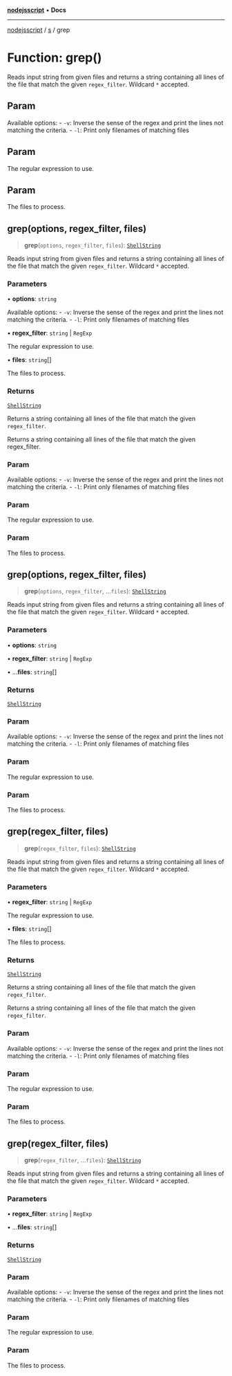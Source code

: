 [**nodejsscript**](../../../README.md) • **Docs**

***

[nodejsscript](../../../README.md) / [s](../README.md) / grep

# Function: grep()

Reads input string from given files and returns a string containing all lines
of the file that match the given `regex_filter`. Wildcard `*` accepted.

## Param

Available options:
       - `-v`: Inverse the sense of the regex and print
               the lines not matching the criteria.
       - `-l`: Print only filenames of matching files

## Param

The regular expression to use.

## Param

The files to process.

## grep(options, regex_filter, files)

> **grep**(`options`, `regex_filter`, `files`): [`ShellString`](../type-aliases/ShellString.md)

Reads input string from given files and returns a string containing all lines
of the file that match the given `regex_filter`. Wildcard `*` accepted.

### Parameters

• **options**: `string`

Available options:
       - `-v`: Inverse the sense of the regex and print
               the lines not matching the criteria.
       - `-l`: Print only filenames of matching files

• **regex\_filter**: `string` \| `RegExp`

The regular expression to use.

• **files**: `string`[]

The files to process.

### Returns

[`ShellString`](../type-aliases/ShellString.md)

Returns a string containing all lines of the file that match the given `regex_filter`.

Returns a string containing all lines of the file that match the given regex_filter.

### Param

Available options:
       - `-v`: Inverse the sense of the regex and print
               the lines not matching the criteria.
       - `-l`: Print only filenames of matching files

### Param

The regular expression to use.

### Param

The files to process.

## grep(options, regex_filter, files)

> **grep**(`options`, `regex_filter`, ...`files`): [`ShellString`](../type-aliases/ShellString.md)

Reads input string from given files and returns a string containing all lines
of the file that match the given `regex_filter`. Wildcard `*` accepted.

### Parameters

• **options**: `string`

• **regex\_filter**: `string` \| `RegExp`

• ...**files**: `string`[]

### Returns

[`ShellString`](../type-aliases/ShellString.md)

### Param

Available options:
       - `-v`: Inverse the sense of the regex and print
               the lines not matching the criteria.
       - `-l`: Print only filenames of matching files

### Param

The regular expression to use.

### Param

The files to process.

## grep(regex_filter, files)

> **grep**(`regex_filter`, `files`): [`ShellString`](../type-aliases/ShellString.md)

Reads input string from given files and returns a string containing all lines
of the file that match the given `regex_filter`. Wildcard `*` accepted.

### Parameters

• **regex\_filter**: `string` \| `RegExp`

The regular expression to use.

• **files**: `string`[]

The files to process.

### Returns

[`ShellString`](../type-aliases/ShellString.md)

Returns a string containing all lines of the file that match the given `regex_filter`.

Returns a string containing all lines of the file that match the given `regex_filter`.

### Param

Available options:
       - `-v`: Inverse the sense of the regex and print
               the lines not matching the criteria.
       - `-l`: Print only filenames of matching files

### Param

The regular expression to use.

### Param

The files to process.

## grep(regex_filter, files)

> **grep**(`regex_filter`, ...`files`): [`ShellString`](../type-aliases/ShellString.md)

Reads input string from given files and returns a string containing all lines
of the file that match the given `regex_filter`. Wildcard `*` accepted.

### Parameters

• **regex\_filter**: `string` \| `RegExp`

• ...**files**: `string`[]

### Returns

[`ShellString`](../type-aliases/ShellString.md)

### Param

Available options:
       - `-v`: Inverse the sense of the regex and print
               the lines not matching the criteria.
       - `-l`: Print only filenames of matching files

### Param

The regular expression to use.

### Param

The files to process.
